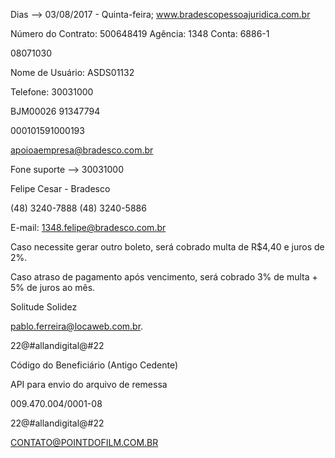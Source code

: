 Dias --> 03/08/2017 - Quinta-feira;
www.bradescopessoajuridica.com.br

Número do Contrato: 500648419
Agência: 1348
Conta: 6886-1

08071030

Nome de Usuário: ASDS01132

Telefone: 30031000

BJM00026
91347794

000101591000193

apoioaempresa@bradesco.com.br

Fone suporte --> 30031000

Felipe Cesar - Bradesco

(48) 3240-7888
(48) 3240-5886

E-mail: 1348.felipe@bradesco.com.br

Caso necessite gerar outro boleto, será cobrado multa de R$4,40 e juros de 2%.

Caso atraso de pagamento após vencimento, será cobrado 3% de multa + 5% de juros ao mês.

Solitude
Solidez

pablo.ferreira@locaweb.com.br.

22@#allandigital@#22

Código do Beneficiário (Antigo Cedente)

API para envio do arquivo de remessa

009.470.004/0001-08


22@#allandigital@#22

CONTATO@POINTDOFILM.COM.BR